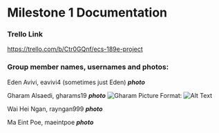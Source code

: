 
# Milestone 1 Documentation

### Trello Link
https://trello.com/b/Ctr0GQnf/ecs-189e-project

### Group member names, usernames and photos:
Eden Avivi, eavivi4 (sometimes just Eden)
***photo***

Gharam Alsaedi, gharams19
***photo***
![Gharam Picture](/images/GharamPic.png)
Format: ![Alt Text](url)

Wai Hei Ngan, rayngan999 
***photo***

Ma Eint Poe, maeintpoe
***photo***

